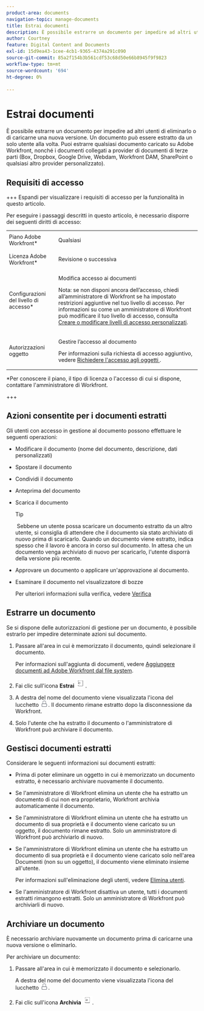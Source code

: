 ```yaml
---
product-area: documents
navigation-topic: manage-documents
title: Estrai documenti
description: È possibile estrarre un documento per impedire ad altri utenti di eliminarlo o di caricarne una nuova versione. Un documento può essere estratto da un solo utente alla volta. Puoi estrarre qualsiasi documento caricato su Adobe Workfront, nonché i documenti collegati a provider di documenti di terze parti (Box, Dropbox, Google Drive, Webdam, Workfront DAM, SharePoint o qualsiasi altro provider personalizzato).
author: Courtney
feature: Digital Content and Documents
exl-id: 15d9ea43-1cee-4cb1-9365-4374a291c090
source-git-commit: 85a2f154b3b561cdf53c68d50e66b8945f9f9823
workflow-type: tm+mt
source-wordcount: '694'
ht-degree: 0%

---
```


# Estrai documenti

È possibile estrarre un documento per impedire ad altri utenti di eliminarlo o di caricarne una nuova versione. Un documento può essere estratto da un solo utente alla volta. Puoi estrarre qualsiasi documento caricato su Adobe Workfront, nonché i documenti collegati a provider di documenti di terze parti (Box, Dropbox, Google Drive, Webdam, Workfront DAM, SharePoint o qualsiasi altro provider personalizzato). 

## Requisiti di accesso

+++ Espandi per visualizzare i requisiti di accesso per la funzionalità in questo articolo.

Per eseguire i passaggi descritti in questo articolo, è necessario disporre dei seguenti diritti di accesso:

<table style="table-layout:auto"> 
 <col> 
 <col> 
 <tbody> 
  <tr> 
   <td role="rowheader">Piano Adobe Workfront*</td> 
   <td> <p>Qualsiasi</p> </td> 
  </tr> 
  <tr> 
   <td role="rowheader">Licenza Adobe Workfront*</td> 
   <td> <p>Revisione o successiva</p> </td> 
  </tr> 
  <tr> 
   <td role="rowheader">Configurazioni del livello di accesso*</td> 
   <td> <p>Modifica accesso ai documenti</p> <p>Nota: se non disponi ancora dell’accesso, chiedi all’amministratore di Workfront se ha impostato restrizioni aggiuntive nel tuo livello di accesso. Per informazioni su come un amministratore di Workfront può modificare il tuo livello di accesso, consulta <a href="../../administration-and-setup/add-users/configure-and-grant-access/create-modify-access-levels.md" class="MCXref xref">Creare o modificare livelli di accesso personalizzati</a>.</p> </td> 
  </tr> 
  <tr> 
   <td role="rowheader">Autorizzazioni oggetto</td> 
   <td> <p>Gestire l’accesso al documento</p> <p>Per informazioni sulla richiesta di accesso aggiuntivo, vedere <a href="../../workfront-basics/grant-and-request-access-to-objects/request-access.md" class="MCXref xref">Richiedere l'accesso agli oggetti </a>.</p> </td> 
  </tr> 
 </tbody> 
</table>

&#42;Per conoscere il piano, il tipo di licenza o l&#39;accesso di cui si dispone, contattare l&#39;amministratore di Workfront.

+++

## Azioni consentite per i documenti estratti

Gli utenti con accesso in gestione al documento possono effettuare le seguenti operazioni:

* Modificare il documento (nome del documento, descrizione, dati personalizzati)
* Spostare il documento
* Condividi il documento
* Anteprima del documento
* Scarica il documento

  >[!TIP]
  >
  > Sebbene un utente possa scaricare un documento estratto da un altro utente, si consiglia di attendere che il documento sia stato archiviato di nuovo prima di scaricarlo. Quando un documento viene estratto, indica spesso che il lavoro è ancora in corso sul documento. In attesa che un documento venga archiviato di nuovo per scaricarlo, l&#39;utente disporrà della versione più recente.

* Approvare un documento o applicare un&#39;approvazione al documento.
* Esaminare il documento nel visualizzatore di bozze

  Per ulteriori informazioni sulla verifica, vedere [Verifica](../../review-and-approve-work/proofing/proofing.md)

## Estrarre un documento

Se si dispone delle autorizzazioni di gestione per un documento, è possibile estrarlo per impedire determinate azioni sul documento. 

1. Passare all&#39;area in cui è memorizzato il documento, quindi selezionare il documento. 

   Per informazioni sull&#39;aggiunta di documenti, vedere [Aggiungere documenti ad Adobe Workfront dal file system](../../documents/adding-documents-to-workfront/add-documents-from-file-system.md).

1. Fai clic sull&#39;icona **Estrai** ![Estrai](assets/check-out-25x23.png).

1. A destra del nome del documento viene visualizzata l&#39;icona del lucchetto ![Icona del lucchetto](assets/lock-icon-locked-qs.png). Il documento rimane estratto dopo la disconnessione da Workfront.
1. Solo l&#39;utente che ha estratto il documento o l&#39;amministratore di Workfront può archiviare il documento.

## Gestisci documenti estratti

Considerare le seguenti informazioni sui documenti estratti:

* Prima di poter eliminare un oggetto in cui è memorizzato un documento estratto, è necessario archiviare nuovamente il documento. 
* Se l&#39;amministratore di Workfront elimina un utente che ha estratto un documento di cui non era proprietario, Workfront archivia automaticamente il documento.
* Se l&#39;amministratore di Workfront elimina un utente che ha estratto un documento di sua proprietà e il documento viene caricato su un oggetto, il documento rimane estratto. Solo un amministratore di Workfront può archiviarlo di nuovo.
* Se l&#39;amministratore di Workfront elimina un utente che ha estratto un documento di sua proprietà e il documento viene caricato solo nell&#39;area Documenti (non su un oggetto), il documento viene eliminato insieme all&#39;utente.

  Per informazioni sull&#39;eliminazione degli utenti, vedere [Elimina utenti](../../administration-and-setup/add-users/create-and-manage-users/delete-a-user.md).

* Se l&#39;amministratore di Workfront disattiva un utente, tutti i documenti estratti rimangono estratti. Solo un amministratore di Workfront può archiviarli di nuovo. 

## Archiviare un documento

È necessario archiviare nuovamente un documento prima di caricarne una nuova versione o eliminarlo. 

Per archiviare un documento:

1. Passare all&#39;area in cui è memorizzato il documento e selezionarlo. 

   A destra del nome del documento viene visualizzata l&#39;icona del lucchetto ![Icona del lucchetto](assets/lock-icon-locked-qs.png).

1. Fai clic sull&#39;icona **Archivia** ![Icona Archivia](assets/check-in-25x22.png).
